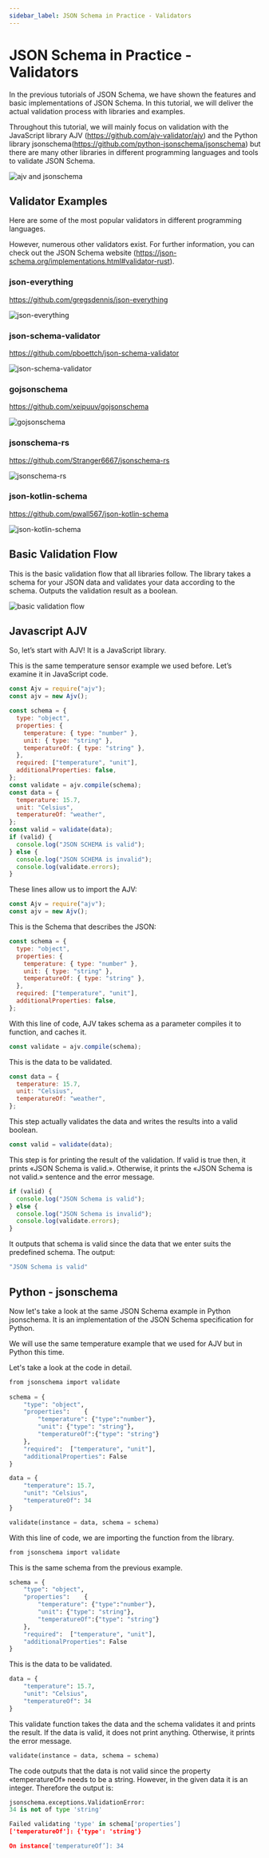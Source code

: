 ```yaml
---
sidebar_label: JSON Schema in Practice - Validators
---
```


# JSON Schema in Practice - Validators

In the previous tutorials of JSON Schema, we have shown the features and basic implementations of JSON Schema.
In this tutorial, we will deliver the actual validation process with libraries and examples.

Throughout this tutorial, we will mainly focus on validation with the JavaScript library AJV (<https://github.com/ajv-validator/ajv>) and the Python library jsonschema(<https://github.com/python-jsonschema/jsonschema>) but there are many other libraries in different programming languages and tools to validate JSON Schema.

![ajv and jsonschema](/img/8-JSON-Schema-3/ajv-python-combined.png)

## Validator Examples

Here are some of the most popular validators in different programming languages.

However, numerous other validators exist. For further information, you can check out the JSON Schema website (<https://json-schema.org/implementations.html#validator-rust>).

### json-everything

<https://github.com/gregsdennis/json-everything>

![json-everything](/img/8-JSON-Schema-3/json-everything.png)

### json-schema-validator

<https://github.com/pboettch/json-schema-validator>

![json-schema-validator](/img/8-JSON-Schema-3/json-schema-validator.png)

### gojsonschema

<https://github.com/xeipuuv/gojsonschema>

![gojsonschema](/img/8-JSON-Schema-3/gojsonschema.png)

### jsonschema-rs

<https://github.com/Stranger6667/jsonschema-rs>

![jsonschema-rs](/img/8-JSON-Schema-3/jsonschema-rs.png)

### json-kotlin-schema

<https://github.com/pwall567/json-kotlin-schema>

![json-kotlin-schema](/img/8-JSON-Schema-3/json-kotlin-schema.png)

## Basic Validation Flow

This is the basic validation flow that all libraries follow.
The library takes a schema for your JSON data and validates your data according to the schema. Outputs the validation result as a boolean.

![basic validation flow](/img/8-JSON-Schema-3/basic-validation.png)

## Javascript AJV

So, let’s start with AJV! It is a JavaScript library.

This is the same temperature sensor example we used before. Let’s examine it in JavaScript code.

```js
const Ajv = require("ajv");
const ajv = new Ajv();

const schema = {
  type: "object",
  properties: {
    temperature: { type: "number" },
    unit: { type: "string" },
    temperatureOf: { type: "string" },
  },
  required: ["temperature", "unit"],
  additionalProperties: false,
};
const validate = ajv.compile(schema);
const data = {
  temperature: 15.7,
  unit: "Celsius",
  temperatureOf: "weather",
};
const valid = validate(data);
if (valid) {
  console.log("JSON SCHEMA is valid");
} else {
  console.log("JSON SCHEMA is invalid");
  console.log(validate.errors);
}
```

These lines allow us to import the AJV:

```js
const Ajv = require("ajv");
const ajv = new Ajv();
```

This is the Schema that describes the JSON:

```js
const schema = {
  type: "object",
  properties: {
    temperature: { type: "number" },
    unit: { type: "string" },
    temperatureOf: { type: "string" },
  },
  required: ["temperature", "unit"],
  additionalProperties: false,
};
```

With this line of code, AJV takes schema as a parameter compiles it to function, and caches it.

```js
const validate = ajv.compile(schema);
```

This is the data to be validated.

```js
const data = {
  temperature: 15.7,
  unit: "Celsius",
  temperatureOf: "weather",
};
```

This step actually validates the data and writes the results into a valid boolean.

```js
const valid = validate(data);
```

This step is for printing the result of the validation. If valid is true then, it prints «JSON Schema is valid.».
Otherwise, it prints the «JSON Schema is not valid.» sentence and the error message.

```js
if (valid) {
  console.log("JSON Schema is valid");
} else {
  console.log("JSON Schema is invalid");
  console.log(validate.errors);
}
```

It outputs that schema is valid since the data that we enter suits the predefined schema.
The output:

```js
"JSON Schema is valid"
```

## Python - jsonschema

Now let's take a look at the same JSON Schema example in Python jsonschema. It is an implementation of the JSON Schema specification for Python.

We will use the same temperature example that we used for AJV but in Python this time.

Let's take a look at the code in detail.

```py
from jsonschema import validate
 
schema = { 
    "type": "object", 
    "properties":    { 
        "temperature": {"type":"number"},
        "unit": {"type": "string"}, 
        "temperatureOf":{"type": "string"} 
    },
    "required":  ["temperature", "unit"],
    "additionalProperties": False 
}

data = { 
    "temperature": 15.7,    
    "unit": "Celsius", 
    "temperatureOf": 34
} 

validate(instance = data, schema = schema) 
```

With this line of code, we are importing the function from the library.

```py
from jsonschema import validate
```

This is the same schema from the previous example.

```py
schema = { 
    "type": "object", 
    "properties":    { 
        "temperature": {"type":"number"},
        "unit": {"type": "string"}, 
        "temperatureOf":{"type": "string"} 
    },
    "required":  ["temperature", "unit"],
    "additionalProperties": False 
}
```

This is the data to be validated.

```py
data = { 
    "temperature": 15.7,    
    "unit": "Celsius", 
    "temperatureOf": 34
} 
```

This validate function takes the data and the schema validates it and prints the result. If the data is valid, it does not print anything. Otherwise, it prints the error message.

```py
validate(instance = data, schema = schema) 
```

The code outputs that the data is not valid since the property «temperatureOf» needs to be a string. However, in the given data it is an integer.
Therefore the output is:

```py
jsonschema.exceptions.ValidationError:
34 is not of type 'string'

Failed validating 'type' in schema['properties’]
['temperatureOf']: {'type': 'string'}

On instance['temperatureOf’]: 34
```

